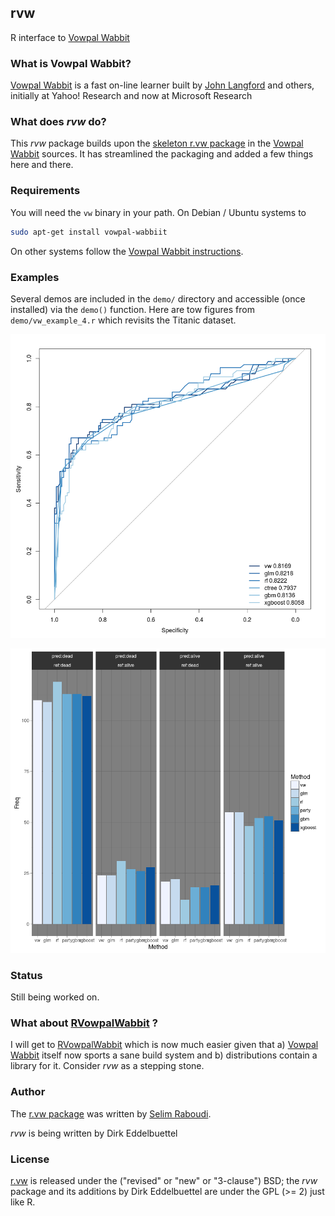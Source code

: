 ## rvw

R interface to [Vowpal Wabbit](https://github.com/JohnLangford/vowpal_wabbit/wiki)


### What is Vowpal Wabbit?

[Vowpal Wabbit](https://github.com/JohnLangford/vowpal_wabbit/wiki) is a fast
on-line learner built by [John Langford](http://hunch.net/~jl/) and others,
initially at Yahoo! Research and now at Microsoft Research


### What does _rvw_ do?

This _rvw_ package builds upon the
[skeleton r.vw package](https://github.com/JohnLangford/vowpal_wabbit/tree/master/R/r.vw)
in the [Vowpal Wabbit](https://github.com/JohnLangford/vowpal_wabbit/wiki)
sources. It has streamlined the packaging and added a few things here and
there.


### Requirements

You will need the `vw` binary in your path.  On Debian / Ubuntu systems to

```sh
sudo apt-get install vowpal-wabbiit
```

On other systems follow the
[Vowpal Wabbit instructions](https://github.com/JohnLangford/vowpal_wabbit/blob/master/README.md).


### Examples

Several demos are included in the `demo/` directory and accessible (once installed) via the `demo()` function.  Here
are tow figures from `demo/vw_example_4.r` which revisits the Titanic dataset.

![](https://raw.githubusercontent.com/eddelbuettel/rvw/master/inst/images/roc_curves.png)

![](https://raw.githubusercontent.com/eddelbuettel/rvw/master/inst/images/confusion_matrices.png)

### Status

Still being worked on.


### What about [RVowpalWabbit](https://github.com/eddelbuettel/rvowpalwabbit) ?

I will get to [RVowpalWabbit](https://github.com/eddelbuettel/rvowpalwabbit)
which is now much easier given that a)
[Vowpal Wabbit](https://github.com/JohnLangford/vowpal_wabbit/wiki) itself
now sports a sane build system and b) distributions contain a library for
it. Consider _rvw_ as a stepping stone.


### Author

The
[r.vw package](https://github.com/JohnLangford/vowpal_wabbit/tree/master/R/r.vw)
was written by [Selim Raboudi](https://github.com/SelimRaboudi).

_rvw_ is being written by Dirk Eddelbuettel


### License

[r.vw](https://github.com/JohnLangford/vowpal_wabbit/tree/master/R/r.vw)
is released under the ("revised" or "new" or "3-clause") BSD; the _rvw_
package and its additions by Dirk Eddelbuettel are under the GPL (>= 2) just
like R. 
